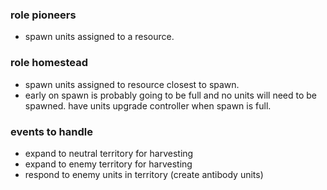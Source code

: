 ### role pioneers

-   spawn units assigned to a resource.

### role homestead

-   spawn units assigned to resource closest to spawn.
-   early on spawn is probably going to be full and no units will need to be spawned. have units upgrade controller when spawn is full.

### events to handle

-   expand to neutral territory for harvesting
-   expand to enemy territory for harvesting
-   respond to enemy units in territory (create antibody units)
